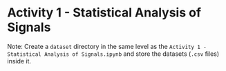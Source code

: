 # Activity 1 - Statistical Analysis of Signals

Note: Create a `dataset` directory in the same level as the `Activity 1 - Statistical Analysis of Signals.ipynb` and store the datasets (`.csv` files) inside it.
